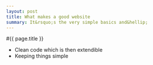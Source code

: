 ```yaml
---
layout: post
title: What makes a good website
summary: It&rsquo;s the very simple basics and&hellip;
---
```

#{{ page.title }}

* Clean code which is then extendible
* Keeping things simple